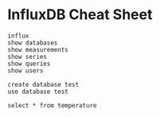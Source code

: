 # InfluxDB Cheat Sheet

    influx
    show databases
    show measurements
    show series
    show queries
    show users

    create database test
    use database test

    select * from temperature